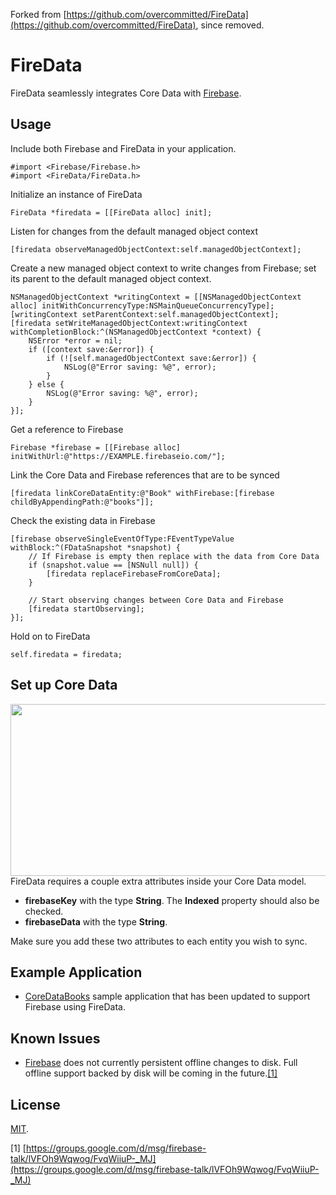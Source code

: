 Forked from [https://github.com/overcommitted/FireData](https://github.com/overcommitted/FireData), since removed.

FireData
========

FireData seamlessly integrates Core Data with [Firebase](http://www.firebase.com).


Usage
-----
Include both Firebase and FireData in your application.

    #import <Firebase/Firebase.h>
    #import <FireData/FireData.h>

Initialize an instance of FireData
    
    FireData *firedata = [[FireData alloc] init];
        
Listen for changes from the default managed object context

    [firedata observeManagedObjectContext:self.managedObjectContext];
    
Create a new managed object context to write changes from Firebase; set its parent to the default managed object context.

    NSManagedObjectContext *writingContext = [[NSManagedObjectContext alloc] initWithConcurrencyType:NSMainQueueConcurrencyType];
    [writingContext setParentContext:self.managedObjectContext];
    [firedata setWriteManagedObjectContext:writingContext withCompletionBlock:^(NSManagedObjectContext *context) {
        NSError *error = nil;
        if ([context save:&error]) {
            if (![self.managedObjectContext save:&error]) {
                NSLog(@"Error saving: %@", error);
            }
        } else {
            NSLog(@"Error saving: %@", error);
        }
    }];
    
Get a reference to Firebase

    Firebase *firebase = [[Firebase alloc] initWithUrl:@"https://EXAMPLE.firebaseio.com/"];
    
Link the Core Data and Firebase references that are to be synced

    [firedata linkCoreDataEntity:@"Book" withFirebase:[firebase childByAppendingPath:@"books"]];
    
Check the existing data in Firebase

    [firebase observeSingleEventOfType:FEventTypeValue withBlock:^(FDataSnapshot *snapshot) {
        // If Firebase is empty then replace with the data from Core Data
        if (snapshot.value == [NSNull null]) {
            [firedata replaceFirebaseFromCoreData];
        }
    
        // Start observing changes between Core Data and Firebase
        [firedata startObserving];
    }];
    
Hold on to FireData
    
    self.firedata = firedata;


Set up Core Data
----------------
<img src="https://github.com/pewallin/FireData/raw/master/FireDataAttributes.png" align="right" width="960px" height="275px" />

FireData requires a couple extra attributes inside your Core Data model.

* __firebaseKey__ with the type __String__. The __Indexed__ property should also be checked.
* __firebaseData__ with the type __String__.

Make sure you add these two attributes to each entity you wish to sync.

Example Application
-------------------

* [CoreDataBooks](https://github.com/daikini/FireBooks) sample application that has been updated to support Firebase using FireData. 

    
Known Issues
------------

* [Firebase](http://www.firebase.com) does not currently persistent offline changes to disk. Full offline support backed by disk will be coming in the future.[[1]](https://groups.google.com/d/msg/firebase-talk/lVFOh9Wqwog/FvqWiiuP-_MJ)


License
-------
[MIT](https://github.com/overcommitted/FireData/blob/master/LICENSE).


[1] [https://groups.google.com/d/msg/firebase-talk/lVFOh9Wqwog/FvqWiiuP-_MJ](https://groups.google.com/d/msg/firebase-talk/lVFOh9Wqwog/FvqWiiuP-_MJ)
